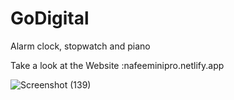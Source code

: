 
# GoDigital
Alarm clock, stopwatch and piano

Take a look at the Website :nafeeminipro.netlify.app

![Screenshot (139)](https://user-images.githubusercontent.com/83122148/130053498-d6442d75-816e-4eff-ba21-d472a2570c20.png)
